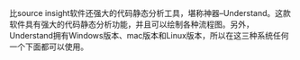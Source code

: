 比source insight软件还强大的代码静态分析工具，堪称神器–Understand。这款软件具有强大的代码静态分析功能，并且可以绘制各种流程图。另外，Understand拥有Windows版本、mac版本和Linux版本，所以在这三种系统任何一个下面都可以使用。

